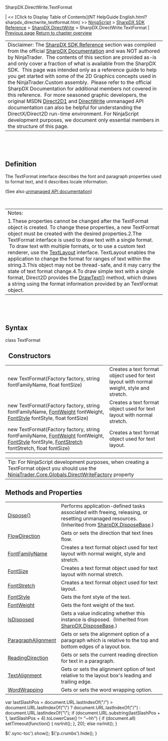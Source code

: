 ﻿










 


SharpDX.DirectWrite.TextFormat







| &lt;&lt; [Click to Display Table of Contents](NT HelpGuide English.html?sharpdx_directwrite_textformat.htm) &gt;&gt;
 [NinjaScript](ninjascript.htm) &gt; [SharpDX SDK Reference](sharpdx_sdk_reference.htm) &gt; [SharpDX.DirectWrite](sharpdx_directwrite.htm) &gt;
SharpDX.DirectWrite.TextFormat | [Previous page](sharpdx_directwrite.htm)
[Return to chapter overview](sharpdx_directwrite.htm)












|  |
| --- |
| Disclaimer: The [SharpDX SDK Reference](sharpdx_sdk_reference.htm) section was compiled from the official [SharpDX Documentation](http://sharpdx.org/) and was NOT authored by NinjaTrader.  The contents of this section are provided as-is and only cover a fraction of what is available from the SharpDX SDK.  This page was intended only as a reference guide to help you get started with some of the 2D Graphics concepts used in the NinjaTrader.Custom assembly.  Please refer to the official SharpDX Documentation for additional members not covered in this reference.  For more seasoned graphic developers, the original MSDN [Direct2D1](https://msdn.microsoft.com/en-us/library/windows/desktop/dd370990.aspx) and [DirectWrite](https://msdn.microsoft.com/en-us/library/windows/desktop/dd368038.aspx) unmanaged API documentation can also be helpful for understanding the DirectX/Direct2D run-time environment. For NinjaScript development purposes, we document only essential members in the structure of this page. |



 


 


Definition
----------


The TextFormat interface describes the font and paragraph properties used to format text, and it describes locale information. 


(See also [unmanaged API documentation](https://msdn.microsoft.com/en-us/library/dd316628.aspx))


 




|  |
| --- |
| Notes: 
1.These properties cannot be changed after the TextFormat object is created. To change these properties, a new TextFormat object must be created with the desired properties.2.The TextFormat interface is used to draw text with a single format.  To draw text with multiple formats, or to use a custom text renderer, use the [TextLayout](sharpdx_directwrite_textlayout.htm) interface. TextLayout enables the application to change the format for ranges of text within the string.3.This object may not be thread-safe, and it may carry the state of text format change.4.To draw simple text with a single format, Direct2D provides the [DrawText()](sharpdx_direct2d1_rendertarget_drawtext.htm) method, which draws a string using the format information provided by an TextFormat object. |



 


 


Syntax
------


class TextFormat


 
Constructors
--------------




|  |  |
| --- | --- |
| new TextFormat(Factory factory, string fontFamilyName, float fontSize) | Creates a text format object used for text layout with normal weight, style and stretch.  |
| new TextFormat(Factory factory, string fontFamilyName, [FontWeight](sharpdx_directwrite_textformat_fontweight.htm) fontWeight, [FontStyle](sharpdx_directwrite_textformat_fontstyle.htm) fontStyle, float fontSize) | Creates a text format object used for text layout with normal stretch.  |
| new TextFormat(Factory factory, string fontFamilyName, [FontWeight](sharpdx_directwrite_textformat_fontweight.htm) fontWeight, [FontStyle](sharpdx_directwrite_textformat_fontstyle.htm) fontStyle, [FontStretch](sharpdx_directwrite_textformat_fontstretch.htm) fontStretch, float fontSize) | Creates a text format object used for text layout.  |







|  |
| --- |
| Tip: For NinjaScript development purposes, when creating a TextFormat object you should use the [NinjaTrader.Core.Globals.DirectWriteFactory](directwritefactory.htm) property |





Methods and Properties
----------------------




|  |  |
| --- | --- |
| [Dispose()](sharpdx_disposebase_dispose.htm) | Performs application-defined tasks associated with freeing, releasing, or resetting unmanaged resources. (Inherited from [SharpDX.DisposeBase](sharpdx_disposebase.htm).) |
| [FlowDirection](sharpdx_directwrite_textformat_flowdirection.htm) | Gets or sets the direction that text lines flow. |
| [FontFamilyName](sharpdx_directwrite_textformat_fontfamilyname.htm) | Creates a text format object used for text layout with normal weight, style and stretch.  |
| [FontSize](sharpdx_directwrite_textformat_fontsize.htm) | Creates a text format object used for text layout with normal stretch.  |
| [FontStretch](sharpdx_directwrite_textformat_fontstretch.htm) | Creates a text format object used for text layout.  |
| [FontStyle](sharpdx_directwrite_textformat_fontstyle.htm) | Gets the font style of the text. |
| [FontWeight](sharpdx_directwrite_textformat_fontweight.htm) | Gets the font weight of the text.  |
| [IsDisposed](sharpdx_disposebase_isdisposed.htm) | Gets a value indicating whether this instance is disposed.  (Inherited from [SharpDX.DisposeBase](sharpdx_disposebase.htm).) |
| [ParagraphAlignment](sharpdx_directwrite_textformat_paragraphalignment.htm) | Gets or sets the alignment option of a paragraph which is relative to the top and bottom edges of a layout box.  |
| [ReadingDirection](sharpdx_directwrite_textformat_readingdirection.htm) | Gets or sets the current reading direction for text in a paragraph.  |
| [TextAlignment](sharpdx_directwrite_textformat_textalignment.htm) | Gets or sets the alignment option of text relative to the layout box's leading and trailing edge.  |
| [WordWrapping](sharpdx_directwrite_textformat_wordwrapping.htm) | Gets or sets the word wrapping option.  |






 
 var lastSlashPos = document.URL.lastIndexOf("/") &gt; document.URL.lastIndexOf("\\") ? document.URL.lastIndexOf("/") : document.URL.lastIndexOf("\\");
 if (document.URL.substring(lastSlashPos + 1, lastSlashPos + 4).toLowerCase() != "~hh") {
 if (document.all) setTimeout(function() {
 nsrInit();
 }, 20);
 else nsrInit();
 }
 
 
 $('.sync-toc').show();
 $('p.crumbs').hide();
 }
 
 
 



